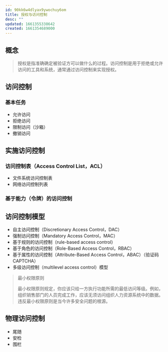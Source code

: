 ```yaml
---
id: 90kk6w4dlyax9ywochuy6om
title: 授权与访问控制
desc: ""
updated: 1661355338642
created: 1661354689000
---
```


## 概念

> 授权是指准确确定被验证方可以做什么的过程。访问控制是用于拒绝或允许访问的工具和系统，通常通过访问控制来实现授权。

## 访问控制

### 基本任务

- 允许访问
- 拒绝访问
- 限制访问（沙箱）
- 撤销访问

## 实施访问控制

### 访问控制表（Access Control List，ACL）

- 文件系统访问控制表
- 网络访问控制列表

### 基于能力（令牌）的访问控制

## 访问控制模型

- 自主访问控制（Discretionary Access Control，DAC）
- 强制访问控制（Mandatory Access Control，MAC）
- 基于规则的访问控制（rule-based access control）
- 基于角色的访问控制（Role-Based Access Control，RBAC）
- 基于属性的访问控制（Attribute-Based Access Control，ABAC）（验证码 CAPTCHA）
- 多级访问控制（multilevel access control）模型

> 最小权限原则
>
> 最小权限原则规定，你应该只给一方执行功能所需的最低访问等级。例如，组织销售部门的人员完成工作，应该无须访问组织人力资源系统中的数据。违反最小权限原则是当今许多安全问题的根源。

## 物理访问控制

- 尾随
- 安检
- 围栏

